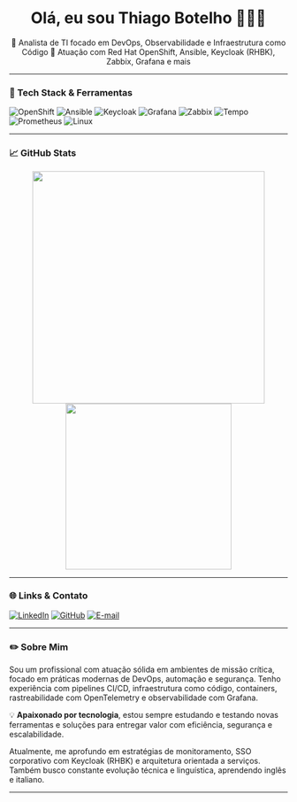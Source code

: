 <h1 align="center">Olá, eu sou Thiago Botelho 👨‍💻🚀</h1>

<p align="center">
🔧 Analista de TI focado em DevOps, Observabilidade e Infraestrutura como Código  
🎯 Atuação com Red Hat OpenShift, Ansible, Keycloak (RHBK), Zabbix, Grafana e mais
</p>

---

### 🧰 Tech Stack & Ferramentas

![OpenShift](https://img.shields.io/badge/OpenShift-EE0000?style=for-the-badge&logo=redhat&logoColor=white)
![Ansible](https://img.shields.io/badge/Ansible-A80000?style=for-the-badge&logo=ansible&logoColor=white)
![Keycloak](https://img.shields.io/badge/Keycloak-0072C6?style=for-the-badge&logo=keycloak&logoColor=white)
![Grafana](https://img.shields.io/badge/Grafana-F46800?style=for-the-badge&logo=grafana&logoColor=white)
![Zabbix](https://img.shields.io/badge/Zabbix-B51D1D?style=for-the-badge&logo=zabbix&logoColor=white)
![Tempo](https://img.shields.io/badge/Tempo-1E1E1E?style=for-the-badge&logo=grafana)
![Prometheus](https://img.shields.io/badge/Prometheus-E6522C?style=for-the-badge&logo=prometheus)
![Linux](https://img.shields.io/badge/Linux-FCC624?style=for-the-badge&logo=linux&logoColor=black)

---

### 📈 GitHub Stats

<div align="center">
  <img src="https://github-readme-stats.vercel.app/api?username=thiagobotelho&show_icons=true&theme=tokyonight&hide_title=true" width="420px" style="display:inline-block;"/>
  <img src="https://github-readme-stats.vercel.app/api/top-langs/?username=thiagobotelho&layout=compact&theme=gruvbox_light&hide_title=true&langs_count=6" width="300px" style="display:inline-block;"/>
</div>

---

### 🌐 Links & Contato

[![LinkedIn](https://img.shields.io/badge/LinkedIn-0077B5?style=for-the-badge&logo=linkedin&logoColor=white)](https://www.linkedin.com/in/thiagobotelho-devops)
[![GitHub](https://img.shields.io/badge/GitHub-171515?style=for-the-badge&logo=github&logoColor=white)](https://github.com/thiagobotelho)
[![E-mail](https://img.shields.io/badge/Email-Contact-red?style=for-the-badge&logo=gmail&logoColor=white)](mailto:thiagobotelho_redes@hotmail.com)

---

### ✏️ Sobre Mim

Sou um profissional com atuação sólida em ambientes de missão crítica, focado em práticas modernas de DevOps, automação e segurança. Tenho experiência com pipelines CI/CD, infraestrutura como código, containers, rastreabilidade com OpenTelemetry e observabilidade com Grafana.

💡 **Apaixonado por tecnologia**, estou sempre estudando e testando novas ferramentas e soluções para entregar valor com eficiência, segurança e escalabilidade.

Atualmente, me aprofundo em estratégias de monitoramento, SSO corporativo com Keycloak (RHBK) e arquitetura orientada a serviços. Também busco constante evolução técnica e linguística, aprendendo inglês e italiano.

---

